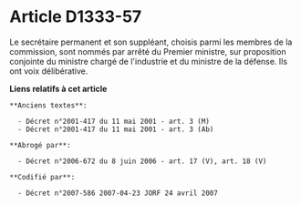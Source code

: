 # Article D1333-57

Le secrétaire permanent et son suppléant, choisis parmi les membres de la commission, sont nommés par arrêté du Premier
ministre, sur proposition conjointe du ministre chargé de l'industrie et du ministre de la défense. Ils ont voix
délibérative.

**Liens relatifs à cet article**

	**Anciens textes**:

	  - Décret n°2001-417 du 11 mai 2001 - art. 3 (M)
	  - Décret n°2001-417 du 11 mai 2001 - art. 3 (Ab)

	**Abrogé par**:

	  - Décret n°2006-672 du 8 juin 2006 - art. 17 (V), art. 18 (V)

	**Codifié par**:

	  - Décret n°2007-586 2007-04-23 JORF 24 avril 2007
